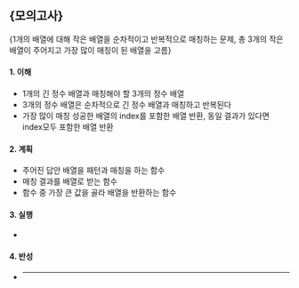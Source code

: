 ## {모의고사}

{1개의 배열에 대해 작은 배열을 순차적이고 반복적으로 매칭하는 문제,
총 3개의 작은 배열이 주어지고 가장 많이 매칭이 된 배열을 고름}

#### 1. 이해

- 1개의 긴 정수 배열과 매칭해야 할 3개의 정수 배열
- 3개의 정수 배열은 순차적으로 긴 정수 배열과 매칭하고 반복된다
- 가장 많이 매칭 성공한 배열의 index를 포함한 배열 반환, 동일 결과가 있다면 index모두 포함한 배열 반환

#### 2. 계획

- 주어진 답안 배열을 패턴과 매칭을 하는 함수
- 매칭 결과를 배열로 받는 함수
- 함수 중 가장 큰 값을 골라 배열을 반환하는 함수

#### 3. 실행

-

#### 4. 반성

- ***
